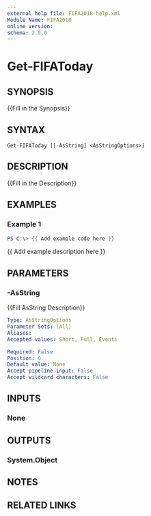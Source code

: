 ```yaml
---
external help file: FIFA2018-help.xml
Module Name: FIFA2018
online version:
schema: 2.0.0
---
```


# Get-FIFAToday

## SYNOPSIS
{{Fill in the Synopsis}}

## SYNTAX

```
Get-FIFAToday [[-AsString] <AsStringOptions>]
```

## DESCRIPTION
{{Fill in the Description}}

## EXAMPLES

### Example 1
```powershell
PS C:\> {{ Add example code here }}
```

{{ Add example description here }}

## PARAMETERS

### -AsString
{{Fill AsString Description}}

```yaml
Type: AsStringOptions
Parameter Sets: (All)
Aliases:
Accepted values: Short, Full, Events

Required: False
Position: 0
Default value: None
Accept pipeline input: False
Accept wildcard characters: False
```

## INPUTS

### None


## OUTPUTS

### System.Object

## NOTES

## RELATED LINKS
